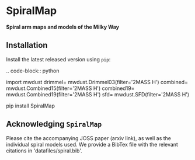 SpiralMap
======

**Spiral arm maps and models of the Milky Way**

Installation
-------------

Install the latest released version using ``pip``:

..  code-block:: python

   import mwdust
   drimmel= mwdust.Drimmel03(filter='2MASS H')
   combined= mwdust.Combined15(filter='2MASS H')
   combined19= mwdust.Combined19(filter='2MASS H')
   sfd= mwdust.SFD(filter='2MASS H')

   pip install SpiralMap

Acknowledging ``SpiralMap``
---------------------------------------

Please cite the accompanying JOSS paper (arxiv link), as well as the individual spiral models used. We provide a BibTex file with the relevant citations in 'datafiles/spiral.bib'.

